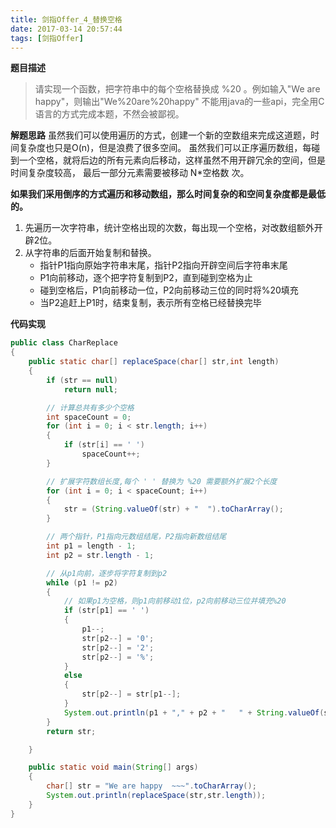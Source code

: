 ```yaml
---
title: 剑指Offer_4_替换空格
date: 2017-03-14 20:57:44
tags: [剑指Offer]
---
```


**题目描述**
>请实现一个函数，把字符串中的每个空格替换成 %20 。例如输入"We are happy"，则输出"We%20are%20happy"
不能用java的一些api，完全用C语言的方式完成本题，不然会被鄙视。


**解题思路**
虽然我们可以使用遍历的方式，创建一个新的空数组来完成这道题，时间复杂度也只是O(n)，但是浪费了很多空间。
虽然我们可以正序遍历数组，每碰到一个空格，就将后边的所有元素向后移动，这样虽然不用开辟冗余的空间，但是时间复杂度较高，
最后一部分元素需要被移动 N*空格数 次。

**如果我们采用倒序的方式遍历和移动数组，那么时间复杂的和空间复杂度都是最低的。**

1. 先遍历一次字符串，统计空格出现的次数，每出现一个空格，对改数组额外开辟2位。
2. 从字符串的后面开始复制和替换。
    - 指针P1指向原始字符串末尾，指针P2指向开辟空间后字符串末尾
    - P1向前移动，逐个把字符复制到P2，直到碰到空格为止
    - 碰到空格后，P1向前移动一位，P2向前移动三位的同时将%20填充
    - 当P2追赶上P1时，结束复制，表示所有空格已经替换完毕

<!--more-->
**代码实现**

```java
public class CharReplace
{
    public static char[] replaceSpace(char[] str,int length)
    {
        if (str == null)
            return null;

        // 计算总共有多少个空格
        int spaceCount = 0;
        for (int i = 0; i < str.length; i++)
        {
            if (str[i] == ' ')
                spaceCount++;
        }

        // 扩展字符数组长度,每个 ' ' 替换为 %20 需要额外扩展2个长度
        for (int i = 0; i < spaceCount; i++)
        {
            str = (String.valueOf(str) + "  ").toCharArray();
        }

        // 两个指针，P1指向元数组结尾，P2指向新数组结尾
        int p1 = length - 1;
        int p2 = str.length - 1;

        // 从p1向前，逐步将字符复制到p2
        while (p1 != p2)
        {
            // 如果p1为空格，则p1向前移动1位，p2向前移动三位并填充%20
            if (str[p1] == ' ')
            {
                p1--;
                str[p2--] = '0';
                str[p2--] = '2';
                str[p2--] = '%';
            }
            else
            {
                str[p2--] = str[p1--];
            }
            System.out.println(p1 + "," + p2 + "   " + String.valueOf(str));
        }
        return str;

    }

    public static void main(String[] args)
    {
        char[] str = "We are happy  ~~~".toCharArray();
        System.out.println(replaceSpace(str,str.length));
    }
}

```

